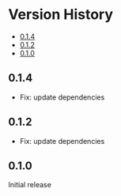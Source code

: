 # Version History

[TOC]: # " "

- [0.1.4](#014)
- [0.1.2](#012)
- [0.1.0](#010)


## 0.1.4

* Fix: update dependencies

## 0.1.2

* Fix: update dependencies

## 0.1.0

Initial release
